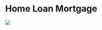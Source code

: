 # Home Loan Mortgage
  <img src="https://firebasestorage.googleapis.com/v0/b/hinh-6eaf7.appspot.com/o/Home-Loan-Mortgage%20(1).png?alt=media&token=f5de294d-8de0-4f5e-ba27-a1acbfc22560">

